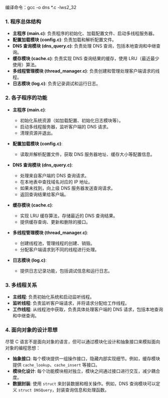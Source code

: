 编译命令：gcc -o dns *.c -lws2_32

### 1. 程序总体结构

- **主程序 (main.c)**: 负责程序的初始化、加载配置文件、启动多线程服务器。
- **配置加载模块 (config.c)**: 负责加载和解析配置文件。
- **DNS 查询模块 (dns_query.c)**: 负责处理 DNS 查询，包括本地查询和中继查询。
- **缓存模块 (cache.c)**: 负责实现 DNS 查询结果的缓存，使用 LRU（最近最少使用）算法。
- **多线程管理模块 (thread_manager.c)**: 负责创建和管理处理客户端请求的线程。
- **日志模块 (log.c)**: 负责记录调试和运行日志。

### 2. 各子程序的功能

- **主程序 (main.c)**:
  - 初始化系统资源（如加载配置、初始化日志模块等）。
  - 启动多线程服务器，监听客户端的 DNS 请求。
  - 清理资源并退出。

- **配置加载模块 (config.c)**:
  - 读取并解析配置文件，获取 DNS 服务器地址、缓存大小等配置信息。

- **DNS 查询模块 (dns_query.c)**:
  - 处理来自客户端的 DNS 查询请求。
  - 在本地表中查找域名对应的 IP 地址。
  - 如果未找到，向上级 DNS 服务器发送查询请求。
  - 返回查询结果给客户端。

- **缓存模块 (cache.c)**:
  - 实现 LRU 缓存算法，存储最近的 DNS 查询结果。
  - 提供缓存查询、更新和删除的接口。

- **多线程管理模块 (thread_manager.c)**:
  - 创建线程池，管理线程的创建、销毁。
  - 分配客户端请求到不同的线程进行处理。

- **日志模块 (log.c)**:
  - 提供日志记录功能，包括调试信息和运行日志。

### 3. 多线程关系

- **主线程**: 负责初始化系统和启动监听线程。
- **监听线程**: 负责监听客户端请求，并将请求分配给工作线程。
- **工作线程**: 从线程池中获取，负责具体处理客户端的 DNS 请求，包括本地查询和中继查询。

### 4. 面向对象的设计思想

尽管 C 语言不是面向对象的语言，但可以通过模块化设计和抽象接口来模拟面向对象的编程思想：

- **抽象接口**: 每个模块提供一组操作接口，隐藏内部实现细节。例如，缓存模块提供 `cache_lookup`、`cache_insert` 等接口。
- **模块化设计**: 每个功能模块相对独立，模块之间通过接口进行交互，减少耦合度。
- **数据封装**: 使用 `struct` 来封装数据和相关操作。例如，DNS 查询模块可以定义 `struct DNSQuery`，封装查询信息和处理函数。

